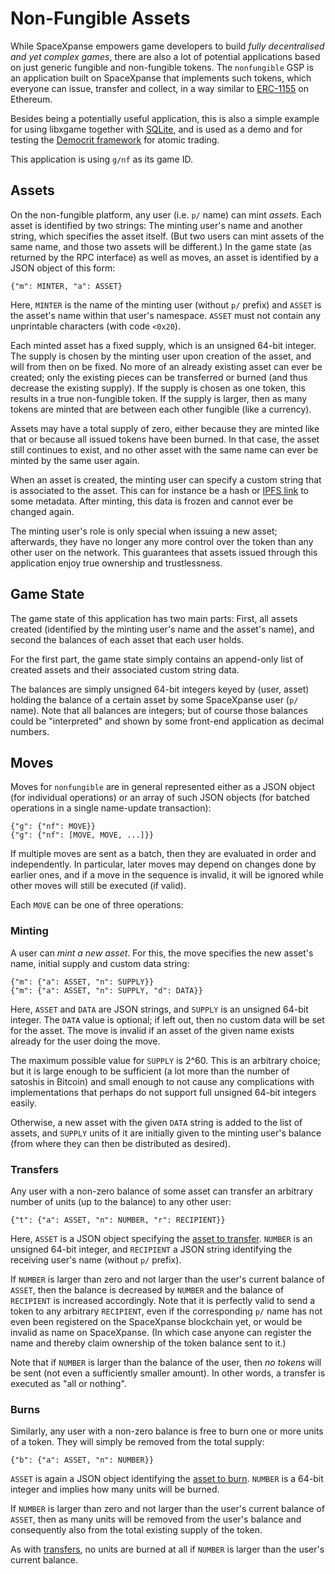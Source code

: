 # Non-Fungible Assets

While SpaceXpanse empowers game developers to build *fully decentralised
and yet complex games*, there are also a lot of potential applications
based on just generic fungible and non-fungible tokens.  The `nonfungible` GSP
is an application built on SpaceXpanse that implements such tokens, which
everyone can issue, transfer and collect, in a way similar to
[ERC-1155](https://eips.ethereum.org/EIPS/eip-1155) on Ethereum.

Besides being a potentially useful application, this is also a simple
example for using libxgame together with [SQLite](https://www.sqlite.org/),
and is used as a demo and for testing the
[Democrit framework](https://github.com/spacexpanse/democrit) for atomic trading.

This application is using `g/nf` as its game ID.

## <a id="assets">Assets</a>

On the non-fungible platform, any user (i.e. `p/` name) can mint
*assets*.  Each asset is identified by two strings:  The minting user's name
and another string, which specifies the asset itself.  (But two users can
mint assets of the same name, and those two assets will be different.)
In the game state (as returned by the RPC interface) as well as moves,
an asset is identified by a JSON object of this form:

    {"m": MINTER, "a": ASSET}

Here, `MINTER` is the name of the minting user (without `p/` prefix) and
`ASSET` is the asset's name within that user's namespace.  `ASSET` must not
contain any unprintable characters (with code `<0x20`).

Each minted asset has a fixed supply, which is an unsigned 64-bit integer.
The supply is chosen by the minting user upon creation of the asset, and
will from then on be fixed.  No more of an already existing asset can
ever be created; only the existing pieces can be transferred or burned
(and thus decrease the existing supply).
If the supply is chosen as one token, this results in a true
non-fungible token.  If the supply is larger, then as many tokens are
minted that are between each other fungible (like a currency).

Assets may have a total supply of zero, either because they are minted like
that or because all issued tokens have been burned.  In that case, the asset
still continues to exist, and no other asset with the same name can ever
be minted by the same user again.

When an asset is created, the minting user can specify a custom string
that is associated to the asset.  This can for instance be a hash or
[IPFS link](https://ipfs.io/) to some metadata.  After minting, this
data is frozen and cannot ever be changed again.

The minting user's role is only special when issuing a new asset;
afterwards, they have no longer any more control over the token
than any other user on the network.  This guarantees that assets
issued through this application enjoy true ownership and trustlessness.

## Game State

The game state of this application has two main parts:  First, all assets
created (identified by the minting user's name and the asset's name), and
second the balances of each asset that each user holds.

For the first part, the game state simply contains an append-only list
of created assets and their associated custom string data.

The balances are simply unsigned 64-bit integers keyed by (user, asset)
holding the balance of a certain asset by some SpaceXpanse user (`p/` name).
Note that all balances are integers; but of course those balances could
be "interpreted" and shown by some front-end application as decimal numbers.

## Moves

Moves for `nonfungible` are in general represented either as a JSON object
(for individual operations) or an array of such JSON objects (for batched
operations in a single name-update transaction):

    {"g": {"nf": MOVE}}
    {"g": {"nf": [MOVE, MOVE, ...]}}

If multiple moves are sent as a batch, then they are evaluated in order
and independently.  In particular, later moves may depend on changes done
by earlier ones, and if a move in the sequence is invalid, it will be ignored
while other moves will still be executed (if valid).

Each `MOVE` can be one of three operations:

### Minting

A user can *mint a new asset*.  For this, the move specifies the new asset's
name, initial supply and custom data string:

    {"m": {"a": ASSET, "n": SUPPLY}}
    {"m": {"a": ASSET, "n": SUPPLY, "d": DATA}}

Here, `ASSET` and `DATA` are JSON strings, and `SUPPLY` is an unsigned
64-bit integer.  The `DATA` value is optional; if left out, then no
custom data will be set for the asset.  The move is invalid if an asset of the
given name exists already for the user doing the move.

The maximum possible value for `SUPPLY` is 2^60.  This is an arbitrary
choice; but it is large enough to be sufficient (a lot more than the
number of satoshis in Bitcoin) and small enough to not cause any complications
with implementations that perhaps do not support full unsigned 64-bit integers
easily.

Otherwise, a new asset with the given `DATA` string is added to the list
of assets, and `SUPPLY` units of it are initially given to the minting user's
balance (from where they can then be distributed as desired).

### <a id="transfers">Transfers</a>

Any user with a non-zero balance of some asset can transfer an arbitrary
number of units (up to the balance) to any other user:

    {"t": {"a": ASSET, "n": NUMBER, "r": RECIPIENT}}

Here, `ASSET` is a JSON object specifying the [asset to transfer](#assets).
`NUMBER` is an unsigned 64-bit integer, and `RECIPIENT` a JSON string
identifying the receiving user's name (without `p/` prefix).

If `NUMBER` is larger than zero and not larger than the user's current
balance of `ASSET`, then the balance is decreased by `NUMBER` and the
balance of `RECIPIENT` is increased accordingly.  Note that it is perfectly
valid to send a token to any arbitrary `RECIPIENT`, even if the corresponding
`p/` name has not even been registered on the SpaceXpanse blockchain yet, or would
be invalid as name on SpaceXpanse.  (In which
case anyone can register the name and thereby claim ownership of the token
balance sent to it.)

Note that if `NUMBER` is larger than the balance of the user, then
*no tokens* will be sent (not even a sufficiently smaller amount).
In other words, a transfer is executed as "all or nothing".

### Burns

Similarly, any user with a non-zero balance is free to burn one or more
units of a token.  They will simply be removed from the total supply:

    {"b": {"a": ASSET, "n": NUMBER}}

`ASSET` is again a JSON object identifying the [asset to burn](#assets).
`NUMBER` is a 64-bit integer and implies how many units will be burned.

If `NUMBER` is larger than zero and not larger than the user's current
balance of `ASSET`, then as many units will be removed from the user's
balance and consequently also from the total existing supply of the token.

As with [transfers](#transfers), no units are burned at all if `NUMBER`
is larger than the user's current balance.
